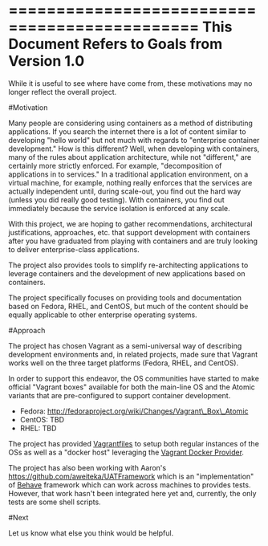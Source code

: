 ==============================================
This Document Refers to Goals from Version 1.0
==============================================

While it is useful to see where have come from, these motivations may no longer
reflect the overall project.

#Motivation

Many people are considering using containers as a method of distributing
applications. If you search the internet there is a lot of content similar to
developing "hello world" but not much with regards to "enterprise container
development." How is this different? Well, when developing with containers, many
of the rules about application architecture, while not "different," are
certainly more strictly enforced. For example, "decomposition of applications in
to services." In a traditional application environment, on a virtual machine,
for example, nothing really enforces that the services are actually independent
until, during scale-out, you find out the hard way \(unless you did really good
testing\). With containers, you find out immediately because the service
isolation is enforced at any scale.

With this project, we are hoping to gather recommendations, architectural
justifications, approaches, etc. that support development with containers after
you have graduated from playing with containers and are truly looking to deliver
enterprise-class applications.

The project also provides tools to simplify re-architecting applications to
leverage containers and the development of new applications based on containers.

The project specifically focuses on providing tools and documentation based on
Fedora, RHEL, and CentOS, but much of the content should be equally applicable
to other enterprise operating systems.

#Approach

The project has chosen Vagrant as a semi-universal way of describing development
environments and, in related projects, made sure that Vagrant works well on the
three target platforms \(Fedora, RHEL, and CentOS\).

In order to support this endeavor, the OS communities have started to make
official "Vagrant boxes" available for both the main-line OS and the Atomic
variants that are pre-configured to support container development.

 - Fedora: http://fedoraproject.org/wiki/Changes/Vagrant\_Box\_Atomic
 - CentOS: TBD
 - RHEL: TBD

The project has provided
[Vagrantfiles](http://docs.vagrantup.com/v2/vagrantfile/index.html) to setup
both regular instances of the OSs as well as a "docker host" leveraging the
[Vagrant Docker Provider](http://docs.vagrantup.com/v2/docker/index.html).

The project has also been working with Aaron's
https://github.com/aweiteka/UATFramework which is an "implementation" of
[Behave](http://pythonhosted.org/behave/) framework which can work across
machines to provides tests. However, that work hasn't been integrated here yet
and, currently, the only tests are some shell scripts.

#Next

Let us know what else you think would be helpful.
